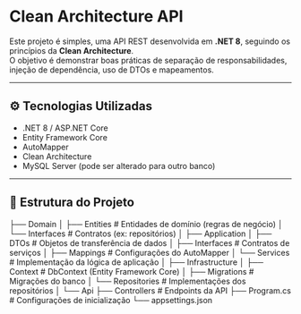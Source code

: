 # Clean Architecture API

Este projeto é simples, uma API REST desenvolvida em **.NET 8**, seguindo os princípios da **Clean Architecture**.  
O objetivo é demonstrar boas práticas de separação de responsabilidades, injeção de dependência, uso de DTOs e mapeamentos.

---

## ⚙️ Tecnologias Utilizadas

- .NET 8 / ASP.NET Core  
- Entity Framework Core  
- AutoMapper  
- Clean Architecture  
- MySQL Server (pode ser alterado para outro banco)  

---

## 📂 Estrutura do Projeto
├── Domain
│ ├── Entities # Entidades de domínio (regras de negócio)
│ └── Interfaces # Contratos (ex: repositórios)
│
├── Application
│ ├── DTOs # Objetos de transferência de dados
│ ├── Interfaces # Contratos de serviços
│ ├── Mappings # Configurações do AutoMapper
│ └── Services # Implementação da lógica de aplicação
│
├── Infrastructure
│ ├── Context # DbContext (Entity Framework Core)
│ ├── Migrations # Migrações do banco
│ └── Repositories # Implementações dos repositórios
│
└── Api
├── Controllers # Endpoints da API
├── Program.cs # Configurações de inicialização
└── appsettings.json
